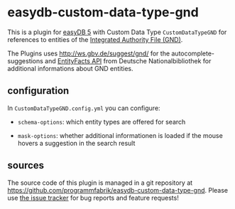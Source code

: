 # easydb-custom-data-type-gnd

This is a plugin for [easyDB 5](http://5.easydb.de/) with Custom Data Type `CustomDataTypeGND` for references to entities of the [Integrated Authority File (GND)](https://en.wikipedia.org/wiki/Integrated_Authority_File).

The Plugins uses <http://ws.gbv.de/suggest/gnd/> for the autocomplete-suggestions and [EntityFacts API](<http://www.dnb.de/DE/Wir/Projekte/Abgeschlossen/entityFacts.html>) from Deutsche Nationalbibliothek for additional informations about GND entities.

## configuration

In `CustomDataTypeGND.config.yml` you can configure:

* `schema-options`: which entity types are offered for search

* `mask-options`: whether additional informationen is loaded if the mouse hovers a suggestion in the search result

## sources

The source code of this plugin is managed in a git repository at <https://github.com/programmfabrik/easydb-custom-data-type-gnd>. Please use [the issue tracker](https://github.com/programmfabrik/easydb-custom-data-type-gnd/issues) for bug reports and feature requests!

